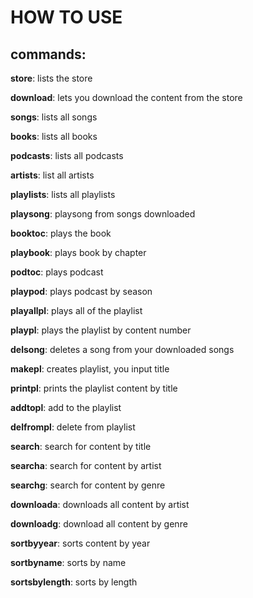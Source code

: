 # HOW TO USE
<be>

## commands:

**store**: lists the store  


**download**: lets you download the content from the store  


**songs**: lists all songs  


**books**: lists all books  


**podcasts**: lists all podcasts  


**artists**: list all artists  


**playlists**: lists all playlists  


**playsong**: playsong from songs downloaded  


**booktoc**: plays the book  


**playbook**: plays book by chapter  


**podtoc**: plays podcast  


**playpod**: plays podcast by season  


**playallpl**: plays all of the playlist  


**playpl**: plays the playlist by content number  


**delsong**: deletes a song from your downloaded songs  


**makepl**: creates playlist, you input title  


**printpl**: prints the playlist content by title  


**addtopl**: add to the playlist  


**delfrompl**: delete from playlist  


**search**: search for content by title  


**searcha**: search for content by artist  


**searchg**: search for content by genre  


**downloada**: downloads all content by artist  


**downloadg**: download all content by genre  


**sortbyyear**: sorts content by year  


**sortbyname**: sorts by name  


**sortsbylength**: sorts by length  
